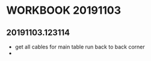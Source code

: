 # WORKBOOK 20191103

## 20191103.123114

* get all cables for main table run back to back corner
* 
